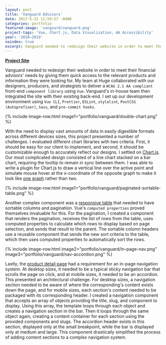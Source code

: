 ```yaml
---
layout: post
title: 'Vanguard Advisors'
date: 2017-5-31 11:59:57 -0400
categories: portfolio
featured-image: 'vanguard/vanguard.png'
project-tags: 'Vue, Chart.js, Data Visualization, AA Accessibility'
year: '2018–2019'
noindex: true
excerpt: Vanguard needed to redesign their website in order to meet their financial advisors' needs by giving them quick access to the relevant products and information they were looking for. My team collaborated with our designers, producers, and strategists to deliver a WCAG 2.1 AA compliant front-end component library using Vue.
---
```


**[Project Site](https://advisors.vanguard.com/advisors-home)**

Vanguard needed to redesign their website in order to meet their financial advisors' needs by giving them quick access to the relevant products and information they were looking for. My team at Huge collaborated with our designers, producers, and strategists to deliver a `WCAG 2.1 AA compliant` front-end `component library` using `Vue`. Vanguard's in-house team then integrated the site with their existing back-end. I set up our development environment using `Vue CLI`, `Prettier`, `ESLint`, `stylelint`, `PostCSS (Autoprefixer)`, `Sass`, and `pre-commit hooks`.

{% include image-row.html image1="portfolio/vanguard/double-chart.png" %}

With the need to display vast amounts of data in easily digestible formats across different devices sizes, this project presented a number of challenges. I evaluated different chart libraries with two criteria. First, it should be easy for our client to implement, and second, it should be customizable enough to accurately reflect our designs. I settled on [Chart.js](https://www.chartjs.org/). Our most complicated design consisted of a line chart stacked on a bar chart, requiring the tooltip to remain in sync between them. I was able to write a plugin for Chart.js to draw a vertical line over the active point and simulate mouse hover at the x-coordinate of the opposite graph to make it look like [one graph](https://advisors.vanguard.com/investments/products/vfh/vanguard-financials-etf#priceanddistributions) rather than two.

{% include image-row.html image1="portfolio/vanguard/paginated-sortable-table.png" %}

Another complex component was a [responsive table](https://advisors.vanguard.com/investments/all) that needed to have sortable columns and pagination. Vue's `computed properties` proved themselves invaluable for this. For the pagination, I created a component that renders the pagination, receives the list of rows from the table, uses computed properties to calculate which rows to display based on page selection, and sends that result to the parent. The sortable column headers use a reusable component that sends the new sort criteria to the table, which then uses computed properties to automatically sort the rows.

{% include image-row.html image2="portfolio/vanguard/in-page-nav.png" image3="portfolio/vanguard/nav-accordion.png" %}

Lastly, the [product detail page](https://advisors.vanguard.com/investments/products/vfwax/vanguard-ftse-all-world-ex-us-index-fund-admiral-shares#overview) had a requirement for an in-page navigation system. At desktop sizes, it needed to be a typical sticky navigation bar that scrolls the page on click, and at mobile sizes, it needed to be an accordion. This presented an architectural challenge. For desktop sizes, a navigation section needed to be aware of where the corresponding's content exists down the page, and for mobile sizes, each section's content needed to be packaged with its corresponding header. I created a navigation component that accepts an array of objects providing the title, slug, and component to display. Using this array, the template loops through each object and creates a navigation section in the bar. Then it loops through the same object again, creating a content container for each section using the provided components and slugs. The accordion header exists in this section, displayed only at the small breakpoint, while the bar is displayed only at medium and large. This component drastically simplified the process of adding content sections to a complex navigation system.
